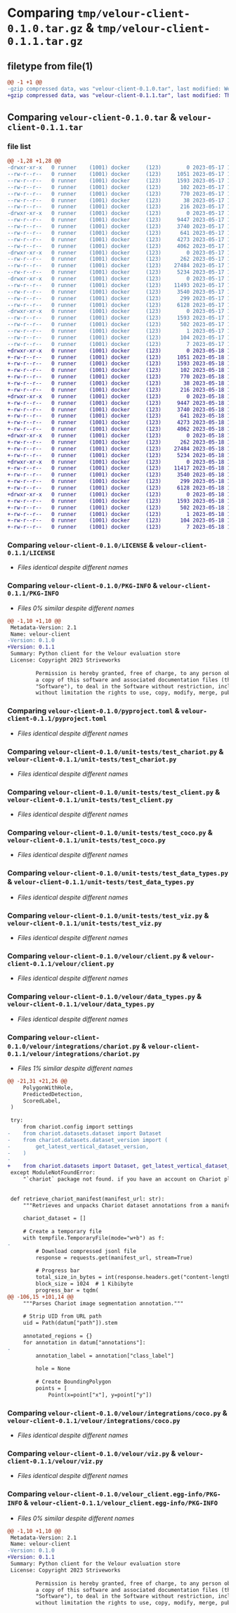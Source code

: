 # Comparing `tmp/velour-client-0.1.0.tar.gz` & `tmp/velour-client-0.1.1.tar.gz`

## filetype from file(1)

```diff
@@ -1 +1 @@
-gzip compressed data, was "velour-client-0.1.0.tar", last modified: Wed May 17 12:53:45 2023, max compression
+gzip compressed data, was "velour-client-0.1.1.tar", last modified: Thu May 18 14:36:24 2023, max compression
```

## Comparing `velour-client-0.1.0.tar` & `velour-client-0.1.1.tar`

### file list

```diff
@@ -1,28 +1,28 @@
-drwxr-xr-x   0 runner    (1001) docker     (123)        0 2023-05-17 12:53:45.690816 velour-client-0.1.0/
--rw-r--r--   0 runner    (1001) docker     (123)     1051 2023-05-17 12:53:36.000000 velour-client-0.1.0/LICENSE
--rw-r--r--   0 runner    (1001) docker     (123)     1593 2023-05-17 12:53:45.690816 velour-client-0.1.0/PKG-INFO
--rw-r--r--   0 runner    (1001) docker     (123)      102 2023-05-17 12:53:36.000000 velour-client-0.1.0/README.md
--rw-r--r--   0 runner    (1001) docker     (123)      770 2023-05-17 12:53:36.000000 velour-client-0.1.0/pyproject.toml
--rw-r--r--   0 runner    (1001) docker     (123)       38 2023-05-17 12:53:45.690816 velour-client-0.1.0/setup.cfg
--rw-r--r--   0 runner    (1001) docker     (123)      216 2023-05-17 12:53:36.000000 velour-client-0.1.0/tox.ini
-drwxr-xr-x   0 runner    (1001) docker     (123)        0 2023-05-17 12:53:45.686815 velour-client-0.1.0/unit-tests/
--rw-r--r--   0 runner    (1001) docker     (123)     9447 2023-05-17 12:53:36.000000 velour-client-0.1.0/unit-tests/test_chariot.py
--rw-r--r--   0 runner    (1001) docker     (123)     3740 2023-05-17 12:53:36.000000 velour-client-0.1.0/unit-tests/test_client.py
--rw-r--r--   0 runner    (1001) docker     (123)      641 2023-05-17 12:53:36.000000 velour-client-0.1.0/unit-tests/test_coco.py
--rw-r--r--   0 runner    (1001) docker     (123)     4273 2023-05-17 12:53:36.000000 velour-client-0.1.0/unit-tests/test_data_types.py
--rw-r--r--   0 runner    (1001) docker     (123)     4062 2023-05-17 12:53:36.000000 velour-client-0.1.0/unit-tests/test_viz.py
-drwxr-xr-x   0 runner    (1001) docker     (123)        0 2023-05-17 12:53:45.690816 velour-client-0.1.0/velour/
--rw-r--r--   0 runner    (1001) docker     (123)      262 2023-05-17 12:53:36.000000 velour-client-0.1.0/velour/__init__.py
--rw-r--r--   0 runner    (1001) docker     (123)    27484 2023-05-17 12:53:36.000000 velour-client-0.1.0/velour/client.py
--rw-r--r--   0 runner    (1001) docker     (123)     5234 2023-05-17 12:53:36.000000 velour-client-0.1.0/velour/data_types.py
-drwxr-xr-x   0 runner    (1001) docker     (123)        0 2023-05-17 12:53:45.690816 velour-client-0.1.0/velour/integrations/
--rw-r--r--   0 runner    (1001) docker     (123)    11493 2023-05-17 12:53:36.000000 velour-client-0.1.0/velour/integrations/chariot.py
--rw-r--r--   0 runner    (1001) docker     (123)     3540 2023-05-17 12:53:36.000000 velour-client-0.1.0/velour/integrations/coco.py
--rw-r--r--   0 runner    (1001) docker     (123)      299 2023-05-17 12:53:36.000000 velour-client-0.1.0/velour/metrics.py
--rw-r--r--   0 runner    (1001) docker     (123)     6128 2023-05-17 12:53:36.000000 velour-client-0.1.0/velour/viz.py
-drwxr-xr-x   0 runner    (1001) docker     (123)        0 2023-05-17 12:53:45.690816 velour-client-0.1.0/velour_client.egg-info/
--rw-r--r--   0 runner    (1001) docker     (123)     1593 2023-05-17 12:53:45.000000 velour-client-0.1.0/velour_client.egg-info/PKG-INFO
--rw-r--r--   0 runner    (1001) docker     (123)      502 2023-05-17 12:53:45.000000 velour-client-0.1.0/velour_client.egg-info/SOURCES.txt
--rw-r--r--   0 runner    (1001) docker     (123)        1 2023-05-17 12:53:45.000000 velour-client-0.1.0/velour_client.egg-info/dependency_links.txt
--rw-r--r--   0 runner    (1001) docker     (123)      104 2023-05-17 12:53:45.000000 velour-client-0.1.0/velour_client.egg-info/requires.txt
--rw-r--r--   0 runner    (1001) docker     (123)        7 2023-05-17 12:53:45.000000 velour-client-0.1.0/velour_client.egg-info/top_level.txt
+drwxr-xr-x   0 runner    (1001) docker     (123)        0 2023-05-18 14:36:24.493789 velour-client-0.1.1/
+-rw-r--r--   0 runner    (1001) docker     (123)     1051 2023-05-18 14:36:10.000000 velour-client-0.1.1/LICENSE
+-rw-r--r--   0 runner    (1001) docker     (123)     1593 2023-05-18 14:36:24.493789 velour-client-0.1.1/PKG-INFO
+-rw-r--r--   0 runner    (1001) docker     (123)      102 2023-05-18 14:36:10.000000 velour-client-0.1.1/README.md
+-rw-r--r--   0 runner    (1001) docker     (123)      770 2023-05-18 14:36:10.000000 velour-client-0.1.1/pyproject.toml
+-rw-r--r--   0 runner    (1001) docker     (123)       38 2023-05-18 14:36:24.493789 velour-client-0.1.1/setup.cfg
+-rw-r--r--   0 runner    (1001) docker     (123)      216 2023-05-18 14:36:10.000000 velour-client-0.1.1/tox.ini
+drwxr-xr-x   0 runner    (1001) docker     (123)        0 2023-05-18 14:36:24.489789 velour-client-0.1.1/unit-tests/
+-rw-r--r--   0 runner    (1001) docker     (123)     9447 2023-05-18 14:36:10.000000 velour-client-0.1.1/unit-tests/test_chariot.py
+-rw-r--r--   0 runner    (1001) docker     (123)     3740 2023-05-18 14:36:10.000000 velour-client-0.1.1/unit-tests/test_client.py
+-rw-r--r--   0 runner    (1001) docker     (123)      641 2023-05-18 14:36:10.000000 velour-client-0.1.1/unit-tests/test_coco.py
+-rw-r--r--   0 runner    (1001) docker     (123)     4273 2023-05-18 14:36:10.000000 velour-client-0.1.1/unit-tests/test_data_types.py
+-rw-r--r--   0 runner    (1001) docker     (123)     4062 2023-05-18 14:36:10.000000 velour-client-0.1.1/unit-tests/test_viz.py
+drwxr-xr-x   0 runner    (1001) docker     (123)        0 2023-05-18 14:36:24.489789 velour-client-0.1.1/velour/
+-rw-r--r--   0 runner    (1001) docker     (123)      262 2023-05-18 14:36:10.000000 velour-client-0.1.1/velour/__init__.py
+-rw-r--r--   0 runner    (1001) docker     (123)    27484 2023-05-18 14:36:10.000000 velour-client-0.1.1/velour/client.py
+-rw-r--r--   0 runner    (1001) docker     (123)     5234 2023-05-18 14:36:10.000000 velour-client-0.1.1/velour/data_types.py
+drwxr-xr-x   0 runner    (1001) docker     (123)        0 2023-05-18 14:36:24.489789 velour-client-0.1.1/velour/integrations/
+-rw-r--r--   0 runner    (1001) docker     (123)    11417 2023-05-18 14:36:10.000000 velour-client-0.1.1/velour/integrations/chariot.py
+-rw-r--r--   0 runner    (1001) docker     (123)     3540 2023-05-18 14:36:10.000000 velour-client-0.1.1/velour/integrations/coco.py
+-rw-r--r--   0 runner    (1001) docker     (123)      299 2023-05-18 14:36:10.000000 velour-client-0.1.1/velour/metrics.py
+-rw-r--r--   0 runner    (1001) docker     (123)     6128 2023-05-18 14:36:10.000000 velour-client-0.1.1/velour/viz.py
+drwxr-xr-x   0 runner    (1001) docker     (123)        0 2023-05-18 14:36:24.493789 velour-client-0.1.1/velour_client.egg-info/
+-rw-r--r--   0 runner    (1001) docker     (123)     1593 2023-05-18 14:36:24.000000 velour-client-0.1.1/velour_client.egg-info/PKG-INFO
+-rw-r--r--   0 runner    (1001) docker     (123)      502 2023-05-18 14:36:24.000000 velour-client-0.1.1/velour_client.egg-info/SOURCES.txt
+-rw-r--r--   0 runner    (1001) docker     (123)        1 2023-05-18 14:36:24.000000 velour-client-0.1.1/velour_client.egg-info/dependency_links.txt
+-rw-r--r--   0 runner    (1001) docker     (123)      104 2023-05-18 14:36:24.000000 velour-client-0.1.1/velour_client.egg-info/requires.txt
+-rw-r--r--   0 runner    (1001) docker     (123)        7 2023-05-18 14:36:24.000000 velour-client-0.1.1/velour_client.egg-info/top_level.txt
```

### Comparing `velour-client-0.1.0/LICENSE` & `velour-client-0.1.1/LICENSE`

 * *Files identical despite different names*

### Comparing `velour-client-0.1.0/PKG-INFO` & `velour-client-0.1.1/PKG-INFO`

 * *Files 0% similar despite different names*

```diff
@@ -1,10 +1,10 @@
 Metadata-Version: 2.1
 Name: velour-client
-Version: 0.1.0
+Version: 0.1.1
 Summary: Python client for the Velour evaluation store
 License: Copyright 2023 Striveworks
         
         Permission is hereby granted, free of charge, to any person obtaining
         a copy of this software and associated documentation files (the
         "Software"), to deal in the Software without restriction, including
         without limitation the rights to use, copy, modify, merge, publish,
```

### Comparing `velour-client-0.1.0/pyproject.toml` & `velour-client-0.1.1/pyproject.toml`

 * *Files identical despite different names*

### Comparing `velour-client-0.1.0/unit-tests/test_chariot.py` & `velour-client-0.1.1/unit-tests/test_chariot.py`

 * *Files identical despite different names*

### Comparing `velour-client-0.1.0/unit-tests/test_client.py` & `velour-client-0.1.1/unit-tests/test_client.py`

 * *Files identical despite different names*

### Comparing `velour-client-0.1.0/unit-tests/test_coco.py` & `velour-client-0.1.1/unit-tests/test_coco.py`

 * *Files identical despite different names*

### Comparing `velour-client-0.1.0/unit-tests/test_data_types.py` & `velour-client-0.1.1/unit-tests/test_data_types.py`

 * *Files identical despite different names*

### Comparing `velour-client-0.1.0/unit-tests/test_viz.py` & `velour-client-0.1.1/unit-tests/test_viz.py`

 * *Files identical despite different names*

### Comparing `velour-client-0.1.0/velour/client.py` & `velour-client-0.1.1/velour/client.py`

 * *Files identical despite different names*

### Comparing `velour-client-0.1.0/velour/data_types.py` & `velour-client-0.1.1/velour/data_types.py`

 * *Files identical despite different names*

### Comparing `velour-client-0.1.0/velour/integrations/chariot.py` & `velour-client-0.1.1/velour/integrations/chariot.py`

 * *Files 1% similar despite different names*

```diff
@@ -21,31 +21,26 @@
     PolygonWithHole,
     PredictedDetection,
     ScoredLabel,
 )
 
 try:
     from chariot.config import settings
-    from chariot.datasets.dataset import Dataset
-    from chariot.datasets.dataset_version import (
-        get_latest_vertical_dataset_version,
-    )
-
+    from chariot.datasets import Dataset, get_latest_vertical_dataset_version
 except ModuleNotFoundError:
     "`chariot` package not found. if you have an account on Chariot please see https://production.chariot.striveworks.us/docs/sdk/sdk for how to install the python SDK"
 
 
 def retrieve_chariot_manifest(manifest_url: str):
     """Retrieves and unpacks Chariot dataset annotations from a manifest url."""
 
     chariot_dataset = []
 
     # Create a temporary file
     with tempfile.TemporaryFile(mode="w+b") as f:
-
         # Download compressed jsonl file
         response = requests.get(manifest_url, stream=True)
 
         # Progress bar
         total_size_in_bytes = int(response.headers.get("content-length", 0))
         block_size = 1024  # 1 Kibibyte
         progress_bar = tqdm(
@@ -106,15 +101,14 @@
     """Parses Chariot image segmentation annotation."""
 
     # Strip UID from URL path
     uid = Path(datum["path"]).stem
 
     annotated_regions = {}
     for annotation in datum["annotations"]:
-
         annotation_label = annotation["class_label"]
 
         hole = None
 
         # Create BoundingPolygon
         points = [
             Point(x=point["x"], y=point["y"])
```

### Comparing `velour-client-0.1.0/velour/integrations/coco.py` & `velour-client-0.1.1/velour/integrations/coco.py`

 * *Files identical despite different names*

### Comparing `velour-client-0.1.0/velour/viz.py` & `velour-client-0.1.1/velour/viz.py`

 * *Files identical despite different names*

### Comparing `velour-client-0.1.0/velour_client.egg-info/PKG-INFO` & `velour-client-0.1.1/velour_client.egg-info/PKG-INFO`

 * *Files 0% similar despite different names*

```diff
@@ -1,10 +1,10 @@
 Metadata-Version: 2.1
 Name: velour-client
-Version: 0.1.0
+Version: 0.1.1
 Summary: Python client for the Velour evaluation store
 License: Copyright 2023 Striveworks
         
         Permission is hereby granted, free of charge, to any person obtaining
         a copy of this software and associated documentation files (the
         "Software"), to deal in the Software without restriction, including
         without limitation the rights to use, copy, modify, merge, publish,
```

